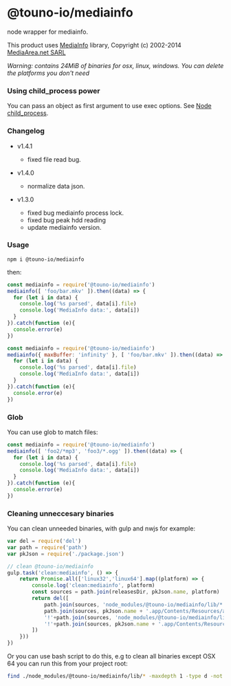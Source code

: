 # @touno-io/mediainfo

node wrapper for mediainfo.

This product uses [MediaInfo](http://mediaarea.net/MediaInfo) library, Copyright (c) 2002-2014 [MediaArea.net SARL](mailto:Info@MediaArea.net)

_Warning: contains 24MiB of binaries for osx, linux, windows. You can delete the platforms you don't need_

### Using child_process power

You can pass an object as first argument to use exec options. See [Node child_process](https://nodejs.org/api/child_process.html#child_process_child_process_exec_command_options_callback).

### Changelog
- v1.4.1
    - fixed file read bug.

- v1.4.0
    - normalize data json.

- v1.3.0
    - fixed bug mediainfo process lock.
    - fixed bug peak hdd reading
    - update mediainfo version.

### Usage

    npm i @touno-io/mediainfo

then:

```js
const mediainfo = require('@touno-io/mediainfo')
mediainfo([ 'foo/bar.mkv' ]).then((data) => {
  for (let i in data) {
    console.log('%s parsed', data[i].file)
    console.log('MediaInfo data:', data[i])
  }
}).catch(function (e){
  console.error(e)
})
```

```js
const mediainfo = require('@touno-io/mediainfo')
mediainfo({ maxBuffer: 'infinity' }, [ 'foo/bar.mkv' ]).then((data) => {
  for (let i in data) {
    console.log('%s parsed', data[i].file)
    console.log('MediaInfo data:', data[i])
  }
}).catch(function (e){
  console.error(e)
})
```

### Glob

You can use glob to match files:

```js
const mediainfo = require('@touno-io/mediainfo')
mediainfo([ 'foo2/*mp3', 'foo3/*.ogg' ]).then((data) => {
  for (let i in data) {
    console.log('%s parsed', data[i].file)
    console.log('MediaInfo data:', data[i])
  }
}).catch(function (e){
  console.error(e)
})
```

### Cleaning unneccesary binaries

You can clean unneeded binaries, with gulp and nwjs for example:

```js
var del = require('del')
var path = require('path')
var pkJson = require('./package.json')

// clean @touno-io/mediainfo
gulp.task('clean:mediainfo', () => {
    return Promise.all(['linux32','linux64'].map((platform) => {
        console.log('clean:mediainfo', platform)
        const sources = path.join(releasesDir, pkJson.name, platform)
        return del([
            path.join(sources, 'node_modules/@touno-io/mediainfo/lib/*'),
            path.join(sources, pkJson.name + '.app/Contents/Resources/app.nw/node_modules/@touno-io/mediainfo/lib/*'),
            '!'+path.join(sources, 'node_modules/@touno-io/mediainfo/lib/'+platform),
            '!'+path.join(sources, pkJson.name + '.app/Contents/Resources/app.nw/node_modules/@touno-io/mediainfo/lib/'+platform)
        ])
    }))
})
```
Or you can use bash script to do this, e.g to clean all binaries except OSX 64 you can run this from your project root:

```bash
find ./node_modules/@touno-io/mediainfo/lib/* -maxdepth 1 -type d -not -name "osx64" | xargs rm -rf
```
